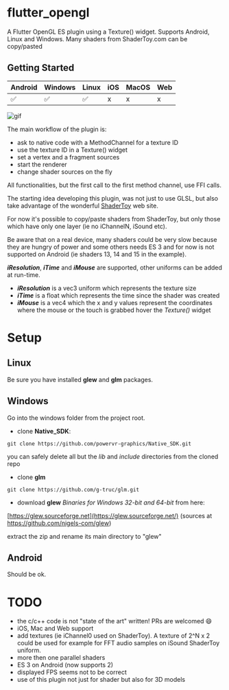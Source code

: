 # flutter_opengl

A Flutter OpenGL ES plugin using a Texture() widget. Supports Android, Linux and Windows. Many shaders from ShaderToy.com can be copy/pasted 

## Getting Started

| Android | Windows | Linux | iOS | MacOS | Web|
| ---- | ---- | ---- | ---- | ---- | ---- |
| ✅  | ✅ | ✅ | x | x | x|

![gif](https://github.com/alnitak/flutter_opengl/blob/master/images/flutter_opengl.gif?raw=true "Flutter OpenGL Demo")

The main workflow of the plugin is:

- ask to native code with a MethodChannel for a texture ID
- use the texture ID in a Texture() widget
- set a vertex and a fragment sources
- start the renderer
- change shader sources on the fly

All functionalities, but the first call to the first method channel, use FFI calls.

The starting idea developing this plugin, was not just to use GLSL, but also take advantage of the wonderful [ShaderToy](https://www.shadertoy.com/) web site.

For now it's possible to copy/paste shaders from ShaderToy, but only those which have only one layer (ie no iChannelN, iSound etc).

Be aware that on a real device, many shaders could be very slow because they are hungry of power and some others needs ES 3 and for now is not supported on Android (ie shaders 13, 14 and 15 in the example).

***iResolution***, ***iTime*** and ***iMouse*** are supported, other uniforms can be added at run-time.

- ***iResolution*** is a vec3 uniform which represents the texture size
- ***iTime*** is a float which represents the time since the shader was created
- ***iMouse*** is a vec4 which the x and y values represent the coordinates where the mouse or the touch is grabbed hover the *Texture()* widget




# Setup

## Linux
Be sure you have installed **glew** and **glm** packages.


## Windows
Go into the windows folder from the project root.
-  clone **Native_SDK**:

```git clone https://github.com/powervr-graphics/Native_SDK.git```

you can safely delete all but the *lib* and *include* directories from the cloned repo

- clone **glm**

```git clone https://github.com/g-truc/glm.git```

- download **glew** *Binaries for Windows 32-bit and 64-bit* from here:

[https://glew.sourceforge.net](https://glew.sourceforge.net/) (sources at https://github.com/nigels-com/glew)

extract the zip and rename its main directory to "glew"

## Android
Should be ok.

# TODO
- the c/c++ code is not "state of the art" written! PRs are welcomed :smile:
- iOS, Mac and Web support
- add textures (ie iChannel0 used on ShaderToy). A texture of 2^N x 2 could be used for example for FFT audio samples on iSound ShaderToy uniform.
- more then one parallel shaders
- ES 3 on Android (now supports 2)
- displayed FPS seems not to be correct
- use of this plugin not just for shader but also for 3D models
